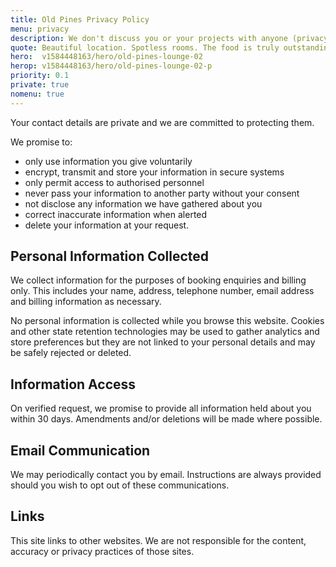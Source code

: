 ```yaml
---
title: Old Pines Privacy Policy
menu: privacy
description: We don't discuss you or your projects with anyone (privacy policy and GDPR).
quote: Beautiful location. Spotless rooms. The food is truly outstanding.
hero:  v1584448163/hero/old-pines-lounge-02
herop: v1584448163/hero/old-pines-lounge-02-p
priority: 0.1
private: true
nomenu: true
---
```


Your contact details are private and we are committed to protecting them.

We promise to:

* only use information you give voluntarily
* encrypt, transmit and store your information in secure systems
* only permit access to authorised personnel
* never pass your information to another party without your consent
* not disclose any information we have gathered about you
* correct inaccurate information when alerted
* delete your information at your request.


## Personal Information Collected

We collect information for the purposes of booking enquiries and billing only. This includes your name, address, telephone number, email address and billing information as necessary.

No personal information is collected while you browse this website. Cookies and other state retention technologies may be used to gather analytics and store preferences but they are not linked to your personal details and may be safely rejected or deleted.


## Information Access

On verified request, we promise to provide all information held about you within 30 days. Amendments and/or deletions will be made where possible.


## Email Communication

We may periodically contact you by email. Instructions are always provided should you wish to opt out of these communications.


## Links

This site links to other websites. We are not responsible for the content, accuracy or privacy practices of those sites.
